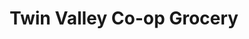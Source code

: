 ---
title: "Twin Valley Co-op Grocery"
url: /elkhorn/twin-valley-co-op-grocery/
shop: supermarket
---